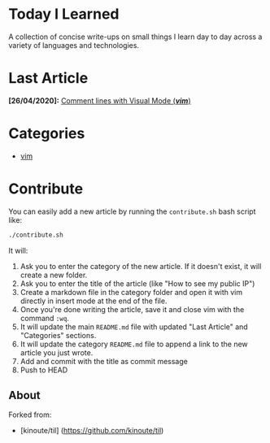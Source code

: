# Today I Learned

A collection of concise write-ups on small things I learn day to day across a
variety of languages and technologies.

# Last Article

**[26/04/2020]:** [Comment lines with Visual Mode (***vim***)](vim/comment-lines-with-visual-mode.md)

# Categories

* [vim](vim/README.md)

# Contribute

You can easily add a new article by running the `contribute.sh` bash script like:

```bash
./contribute.sh
```

It will:

1. Ask you to enter the category of the new article. If it doesn't exist, it will create a new folder.
2. Ask you to enter the title of the article (like "How to see my public IP")
3. Create a markdown file in the category folder and open it with vim directly in insert mode at the end of the file.
4. Once you're done writing the article, save it and close vim with the command `:wq`.
5. It will update the main `README.md` file with updated "Last Article" and "Categories" sections.
6. It will update the category `README.md` file to append a link to the new article you just wrote.
7. Add and commit with the title as commit message
8. Push to HEAD


## About

Forked from:

* [kinoute/til] (https://github.com/kinoute/til)
